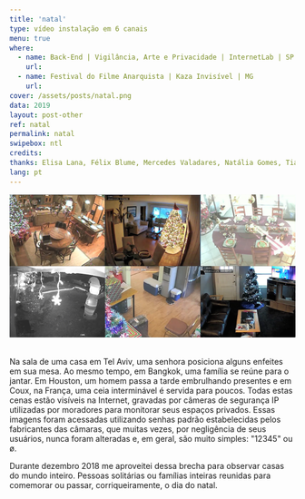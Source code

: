 ```yaml
---
title: 'natal'
type: vídeo instalação em 6 canais
menu: true
where: 
  - name: Back-End | Vigilância, Arte e Privacidade | InternetLab | SP
    url:
  - name: Festival do Filme Anarquista | Kaza Invisível | MG
    url:
cover: /assets/posts/natal.png
data: 2019
layout: post-other
ref: natal
permalink: natal
swipebox: ntl
credits:
thanks: Elisa Lana, Félix Blume, Mercedes Valadares, Natália Gomes, Tiago Esteves
lang: pt
---
```


<img src="../assets/posts/natal.png" class="img-border">
<br><br>

Na sala de uma casa em Tel Aviv, uma senhora posiciona alguns enfeites em sua mesa. Ao mesmo tempo, em Bangkok, uma família se reúne para o jantar. Em Houston, um homem passa a tarde embrulhando presentes e em Coux, na França, uma ceia interminável é servida para poucos. Todas estas cenas estão visíveis na Internet, gravadas por câmeras de segurança IP utilizadas por moradores para monitorar seus espaços privados. Essas imagens foram acessadas utilizando senhas padrão estabelecidas pelos fabricantes das câmaras, que muitas vezes, por negligência de seus usuários, nunca foram alteradas e, em geral, são muito simples: "12345" ou ø.					

Durante dezembro 2018 me aproveitei dessa brecha para observar casas do mundo inteiro. Pessoas solitárias ou famílias inteiras reunidas para comemorar ou passar, corriqueiramente, o dia do natal.

<br>
